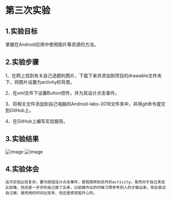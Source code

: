 # 第三次实验

## 1.实验目标
掌握在Android应用中使用图片等资源的方法。

## 2.实验步骤
1、在网上找到有关自己选题的图片，下载下来并添加到项目的drawable文件夹下，将图片设置为activity的背景。

2、在xml文件下设置Button控件，并为其设计点击事件。

3、将相关文件添加到自己电脑的Android-labs-2018文件夹中，并用git命令提交到GitHub上。

4、在GitHub上编写实验报告。

## 3.实验结果

![image](https://github.com/yangyingq/android-labs-2018/blob/master/soft1614080902310/p4.jpg)
![image](https://github.com/yangyingq/android-labs-2018/blob/master/soft1614080902310/p5.png)

## 4.实验体会

    这次实验比较复杂，要为按钮设计点击事件，使其跳转到另外的activity。虽然对于自己来说比较难，但还是一步步的自己做了出来，以前做作业的时候习惯参考别人的才做出来，现在尝试自己做，虽然用的时间比较多，但还是感觉挺开心的。
